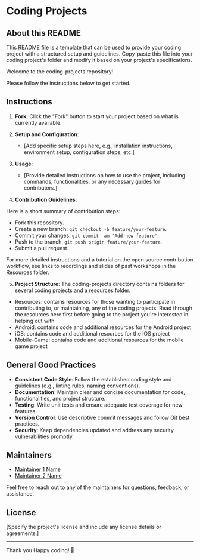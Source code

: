# Coding Projects

## About this README
This README file is a template that can be used to provide your coding project with a structured setup and guidelines. Copy-paste this file into your coding project's folder and modify it based on your project's specifications.

Welcome to the coding-projects repository!

Please follow the instructions below to get started.

## Instructions

1. **Fork**: Click the "Fork" button to start your project based on what is currently available.

2. **Setup and Configuration**:
   - [Add specific setup steps here, e.g., installation instructions, environment setup, configuration steps, etc.]

3. **Usage**:
   - [Provide detailed instructions on how to use the project, including commands, functionalities, or any necessary guides for contributors.]

4. **Contribution Guidelines**:

  Here is a short summary of contribution steps:
   - Fork this repository.
   - Create a new branch: `git checkout -b feature/your-feature`.
   - Commit your changes: `git commit -am 'Add new feature'`.
   - Push to the branch: `git push origin feature/your-feature`.
   - Submit a pull request.

  For more detailed instructions and a tutorial on the open source contribution workflow, see links to recordings and slides of past workshops in the Resources folder.

5. **Project Structure**:
The coding-projects directory contains folders for several coding projects and a resources folder.
  - Resources: contains resources for those wanting to participate in contributing to, or maintaining, any of the coding projects. Read through the resources here first before going to the project you're interested in helping out with
  - Android: contains code and additional resources for the Android project
  - iOS: contains code and additional resources for the iOS project
  - Mobile-Game: contains code and additional resources for the mobile game project

## General Good Practices

- **Consistent Code Style**: Follow the established coding style and guidelines (e.g., linting rules, naming conventions).
- **Documentation**: Maintain clear and concise documentation for code, functionalities, and project structure.
- **Testing**: Write unit tests and ensure adequate test coverage for new features.
- **Version Control**: Use descriptive commit messages and follow Git best practices.
- **Security**: Keep dependencies updated and address any security vulnerabilities promptly.

## Maintainers

- [Maintainer 1 Name](Maintainer_1_Profile_Link)
- [Maintainer 2 Name](Maintainer_2_Profile_Link)

Feel free to reach out to any of the maintainers for questions, feedback, or assistance.

## License

[Specify the project's license and include any license details or agreements.]

---

Thank you Happy coding! 🚀
